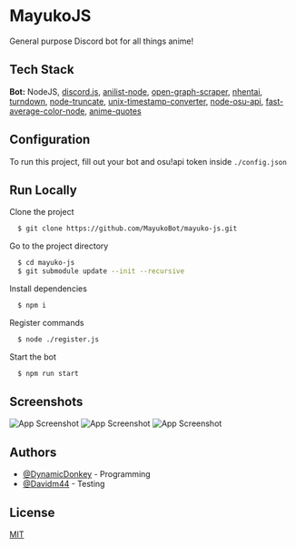 
# MayukoJS

General purpose Discord bot for all things anime!


## Tech Stack

**Bot:** NodeJS, [discord.js](https://discord.js.org), [anilist-node](https://github.com/butterstroke/Anilist-Node), [open-graph-scraper](https://github.com/jshemas/openGraphScraper), [nhentai](https://github.com/DiamondMiner88/nhentai), [turndown](https://github.com/mixmark-io/turndown), [node-truncate](https://github.com/whisk/node-truncate), [unix-timestamp-converter](https://www.npmjs.com/package/unix-timestamp-converter), [node-osu-api](https://www.npmjs.com/package/node-osu-api), [fast-average-color-node](https://github.com/fast-average-color/fast-average-color-node), [anime-quotes](https://github.com/mayukobot/anime-quotes)


  
## Configuration

To run this project, fill out your bot and osu!api token inside `./config.json`

  
## Run Locally

Clone the project

```bash
  $ git clone https://github.com/MayukoBot/mayuko-js.git
```

Go to the project directory

```bash
  $ cd mayuko-js
  $ git submodule update --init --recursive
```

Install dependencies

```bash
  $ npm i
```

Register commands

```bash
  $ node ./register.js
```

Start the bot

```bash
  $ npm run start
```

  
## Screenshots

![App Screenshot](https://hakurei.reeee.ee/57TMDRFw0.png)
![App Screenshot](https://hakurei.reeee.ee/57TMRamOI.png)
![App Screenshot](https://hakurei.reeee.ee/57TNLpNuj.png)
  
## Authors

- [@DynamicDonkey](https://www.github.com/DynamicDonkey) - Programming
- [@Davidm44](https://github.com/Davidm44) - Testing

  
## License

[MIT](LICENSE.txt)

  